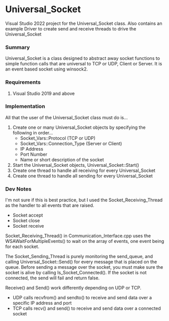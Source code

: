 # Universal_Socket
Visual Studio 2022 project for the Universal_Socket class. Also contains an example Driver to create send and receive threads to drive the Universal_Socket

### Summary
Universal_Socket is a class designed to abstract away socket functions to simple function calls that are universal to TCP or UDP, Client or Server.
It is an event based socket using winsock2.

### Requirements
1. Visual Studio 2019 and above

### Implementation
All that the user of the Universal_Socket class must do is...
1. Create one or many Universal_Socket objects by specifying the following in order...
   - Socket_Vars::Protocol (TCP or UDP)
   - Socket_Vars::Connection_Type (Server or Client)
   - IP Address
   - Port Number
   - Name or short description of the socket
2. Start the Universal_Socket objects, Universal_Socket::Start()
3. Create one thread to handle all receiving for every Universal_Socket
4. Create one thread to handle all sending for every Universal_Socket

### Dev Notes
I'm not sure if this is best practice, but I used the Socket_Receiving_Thread as the handler to all events that are raised.
- Socket accept
- Socket close
- Socket receive

Socket_Receiving_Thread() in Communication_Interface.cpp uses the WSAWaitForMultipleEvents() to wait on the array of events, one event being for each socket.

The Socket_Sending_Thread is purely monitoring the send_queue, and calling Universal_Socket::Send() for every message that is placed on the queue. Before sending a message over the socket,
you must make sure the socket is alive by calling Is_Socket_Connected(). If the socket is not connected, the send will fail and return false.

Receive() and Send() work differently depending on UDP or TCP.
- UDP calls recvfrom() and sendto() to receive and send data over a specific IP address and port
- TCP calls recv() and send() to receive and send data over a connected socket
